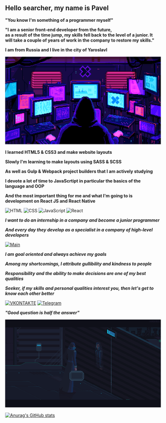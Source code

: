 ## Hello searcher, my name is Pavel
**"You know I'm something of a programmer myself"**

**"I am a senior front-end developer from the future,   
  as a result of the time jump, 
  my skills fell back to the level of a junior. 
  It will take a couple of years of work in the company to restore my skills."**

**I am from Russia and I live in the city of Yaroslavl**

[![Header](https://github.com/xxittacion/xxittacion/blob/main/assets/Header.gif)](https://github.com/xxittacion)

**I learned HTML5 & CSS3 and make website layouts**

**Slowly I'm learning to make layouts using SASS & SCSS**

**As well as Gulp & Webpack project builders that I am actively studying**

**I devote a lot of time to JavaScrtipt in particular the basics of the language and OOP**

**And the most important thing for me and what I'm going to is development on React JS and React Native**


![HTML](https://img.shields.io/badge/-HTML-blueviolet?style=for-the-badge&logo=HTML5)
![CSS](https://img.shields.io/badge/-CSS-blueviolet?style=for-the-badge&logo=CSS3)
![JavaScript](https://img.shields.io/badge/-JavaScript-blueviolet?style=for-the-badge&logo=JavaScript)
![React](https://img.shields.io/badge/-React-blueviolet?style=for-the-badge&logo=React)

***I want to do an internship in a company and become a junior programmer***

***And every day they develop as a specialist in a company of high-level developers***

[![Main](https://github.com/xxittacion/xxittacion/blob/main/assets/Main.gif)](https://github.com/xxittacion)

***I am goal oriented and always achieve my goals***

***Among my shortcomings, I attribute gullibility and kindness to people***

***Responsibility and the ability to make decisions are one of my best qualities***

***Seeker, if my skills and personal qualities interest you, then let's get to know each other better***

[![VKONTAKTE](https://img.shields.io/badge/-VKONTAKTE-black?style=for-the-badge&logo=Vk&logoColor=4F7DB3)](https://vk.com/id148166498)
[![Telegram](https://img.shields.io/badge/-Telegram-black?style=for-the-badge&logo=Telegram&logoColor=27AOD9)](https://t.me/xxittacion)

***"Good question is half the answer"***

[![Footer](https://github.com/xxittacion/xxittacion/blob/main/assets/Footer.gif)](https://github.com/xxittacion)

[![Anurag's GitHub stats](https://github-readme-stats.vercel.app/api?username=xxittacion&hide=contribs,issues&show_icons=true&theme=material-palenight&border_radius=10px)](https://github.com/xxittacion?tab=repositories)
